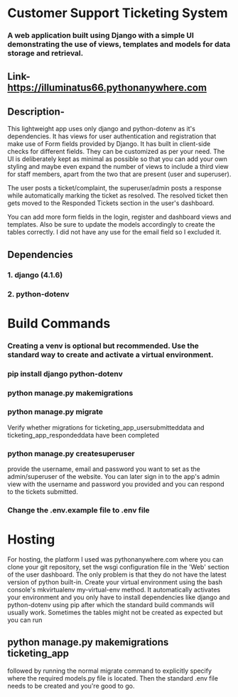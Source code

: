 # Customer Support Ticketing System
### A web application built using Django with a simple UI demonstrating the use of views, templates and models for data storage and retrieval.
## Link- https://illuminatus66.pythonanywhere.com
## Description-
This lightweight app uses only django and python-dotenv as it's dependencies. It has views for user authentication and registration
that make use of Form fields provided by Django. It has built in client-side checks for different fields. They can be customized
as per your need. The UI is deliberately kept as minimal as possible so that you can add your own styling and maybe even expand the 
number of views to include a third view for staff members, apart from the two that are present (user and superuser).

The user posts a ticket/complaint, the superuser/admin posts a response while automatically marking the ticket as resolved. The resolved
ticket then gets moved to the Responded Tickets section in the user's dashboard.

You can add more form fields in the login, register and dashboard views and templates. Also be sure to update the models accordingly to create the
tables correctly. I did not have any use for the email field so I excluded it.

## Dependencies
### 1. django (4.1.6)
### 2. python-dotenv

# Build Commands
### Creating a venv is optional but recommended. Use the standard way to create and activate a virtual environment.
### pip install django python-dotenv
### python manage.py makemigrations
### python manage.py migrate
Verify whether migrations for ticketing_app_usersubmitteddata and ticketing_app_respondeddata have been completed
### python manage.py createsuperuser
provide the username, email and password you want to set as the admin/superuser of the website. You can later sign in to the app's admin view 
with the username and password you provided and you can respond to the tickets submitted.
### Change the .env.example file to .env file

# Hosting
For hosting, the platform I used was pythonanywhere.com where you can clone your git repository, set the wsgi configuration file in the
'Web' section of the user dashboard. The only problem is that they do not have the latest version of python built-in. Create your virtual
environment using the bash console's mkvirtualenv my-virtual-env method. It automatically activates your environment and you only have to install dependencies like django and python-dotenv using pip after which the standard build commands will usually work. Sometimes the tables
might not be created as expected but you can run 
## python manage.py makemigrations ticketing_app 
followed by running the normal migrate command to explicitly specify where the required models.py file is located. Then the standard .env
file needs to be created and you're good to go.
